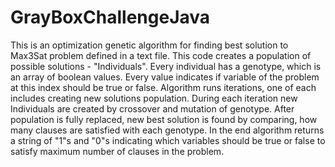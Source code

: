 # GrayBoxChallengeJava
This is an optimization genetic algorithm for finding best solution to Max3Sat problem defined in a text file.
This code creates a population of possible solutions - "Individuals". Every individual has a genotype, which is an array of boolean values. Every value indicates if variable of the problem at this index should be true or false.
Algorithm runs iterations, one of each includes creating new solutions population.
During each iteration new Individuals are created by crossover and mutation of genotype.
After population is fully replaced, new best solution is found by comparing, how many clauses are satisfied with each genotype.
In the end algorithm returns a string of "1"s and "0"s indicating which variables should be true or false to satisfy maximum number of clauses in the problem.
